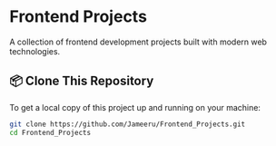 # Frontend Projects

A collection of frontend development projects built with modern web technologies.

## 📦 Clone This Repository

To get a local copy of this project up and running on your machine:

```bash
git clone https://github.com/Jameeru/Frontend_Projects.git
cd Frontend_Projects
